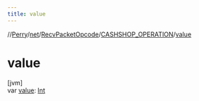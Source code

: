 ```yaml
---
title: value
---
```

//[Perry](../../../../index.html)/[net](../../index.html)/[RecvPacketOpcode](../index.html)/[CASHSHOP_OPERATION](index.html)/[value](value.html)



# value



[jvm]\
var [value](value.html): [Int](https://kotlinlang.org/api/latest/jvm/stdlib/kotlin/-int/index.html)





